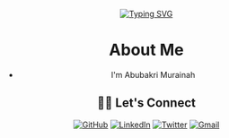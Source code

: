 <div align="center">
	
  <a href="https://git.io/typing-svg"><img src="https://readme-typing-svg.herokuapp.com?font=Fira+Code&weight=500&size=23&pause=1000&color=40F71D&width=435&lines=Hello+%F0%9F%98%80;I'm+Abubakri+Murainah;Data+Scientist;Data+Analyst" alt="Typing SVG" /></a>

 
 <h1 align="center">
About Me   
  </h1>
<div align="center">   

- I'm Abubakri Murainah

</div>  



    

<!-- https://github.com/murainah -->

<h2 align="center">🙋‍♂️ Let's Connect</h2>
<p align="center">
	<a href="https://github.com/murainah" target="_blank"><img src="https://img.icons8.com/bubbles/50/000000/github.png" alt="GitHub"/></a>
	<a href="https://www.linkedin.com/in/abubakri-murainah-0a60b018b/" target="_blank"><img src="https://img.icons8.com/bubbles/50/000000/linkedin.png" alt="LinkedIn"/></a>
	<a href="https://mobile.twitter.com/king_rahno" target="_blank"><img src="https://img.icons8.com/twitter.png" alt="Twitter"/></a>
	<a href="mailto:murainahabubakri@gmail.com" target="_blank"><img src="https://img.icons8.com/bubbles/50/000000/gmail.png" alt="Gmail"/></a>
</p>
